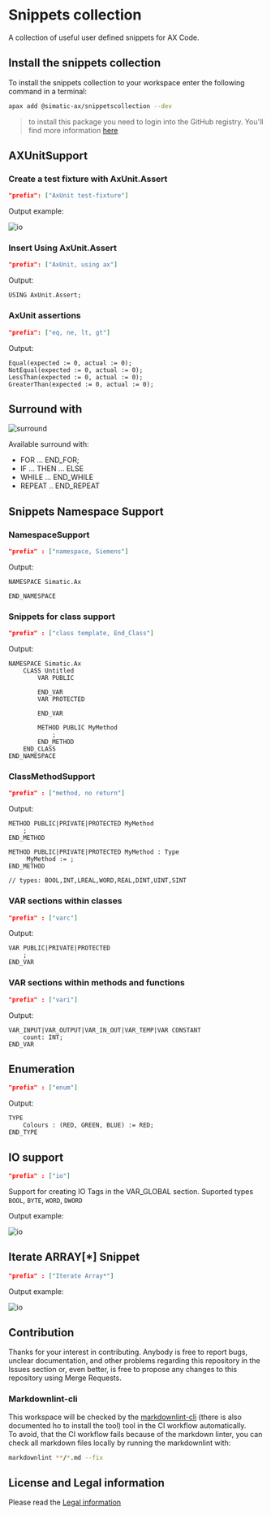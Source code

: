 # Snippets collection

A collection of useful user defined snippets for AX Code.

## Install the snippets collection

To install the snippets collection to your workspace enter the following command in a terminal:

```bash
apax add @simatic-ax/snippetscollection --dev
```

> to install this package you need to login into the GitHub registry. You'll find more information [here](https://github.com/simatic-ax/.sharedstuff/blob/main/doc/personalaccesstoken.md)

## AXUnitSupport

### Create a test fixture with AxUnit.Assert

```json
"prefix": ["AxUnit test-fixture"]
```

Output example:

![io](doc/img/ax_test-fixture.gif)

### Insert Using AxUnit.Assert

```json
"prefix": ["AxUnit, using ax"]
```

Output:

```iecst
USING AxUnit.Assert;
```

### AxUnit assertions

```json
"prefix": ["eq, ne, lt, gt"]
```

Output:

```iecst
Equal(expected := 0, actual := 0);
NotEqual(expected := 0, actual := 0);
LessThan(expected := 0, actual := 0);
GreaterThan(expected := 0, actual := 0);
```

## Surround with

![surround](doc/img/surround.gif)

Available surround with:

- FOR ... END_FOR;
- IF ... THEN ... ELSE
- WHILE ... END_WHILE
- REPEAT .. END_REPEAT
  
## Snippets Namespace Support

### NamespaceSupport

```json
"prefix" : ["namespace, Siemens"]
```

Output:

```iecst
NAMESPACE Simatic.Ax
    
END_NAMESPACE
```

### Snippets for class support

```json
"prefix" : ["class template, End_Class"]
```

Output:

```iecst
NAMESPACE Simatic.Ax
    CLASS Untitled
        VAR PUBLIC
            
        END_VAR
        VAR PROTECTED
            
        END_VAR
        
        METHOD PUBLIC MyMethod
            ;
        END_METHOD
    END_CLASS
END_NAMESPACE
```

### ClassMethodSupport

```json
"prefix" : ["method, no return"]
```

Output:

```iecst
METHOD PUBLIC|PRIVATE|PROTECTED MyMethod
    ;
END_METHOD

METHOD PUBLIC|PRIVATE|PROTECTED MyMethod : Type
     MyMethod := ;
END_METHOD

// types: BOOL,INT,LREAL,WORD,REAL,DINT,UINT,SINT
```

### VAR sections within classes

```json
"prefix" : ["varc"]
```

Output:

```iecst
VAR PUBLIC|PRIVATE|PROTECTED 
    ;
END_VAR
```

### VAR sections within methods and functions

```json
"prefix" : ["vari"]
```

Output:

```iecst
VAR_INPUT|VAR_OUTPUT|VAR_IN_OUT|VAR_TEMP|VAR CONSTANT
    count: INT;
END_VAR
```

## Enumeration

```json
"prefix" : ["enum"]
```

Output:

```iec-st
TYPE
    Colours : (RED, GREEN, BLUE) := RED;
END_TYPE
```

## IO support

```json
"prefix" : ["io"]
```

Support for creating IO Tags in the VAR_GLOBAL section. Suported types `BOOL`, `BYTE`, `WORD`, `DWORD`

Output example:

![io](doc/img/io_snippet.gif)

## Iterate ARRAY[*] Snippet

```json
"prefix" : ["Iterate Array*"]
```

Output example:

![io](doc/img//iterate_array_star.gif)

## Contribution

Thanks for your interest in contributing. Anybody is free to report bugs, unclear documentation, and other problems regarding this repository in the Issues section or, even better, is free to propose any changes to this repository using Merge Requests.

### Markdownlint-cli

This workspace will be checked by the [markdownlint-cli](https://github.com/igorshubovych/markdownlint-cli) (there is also documented ho to install the tool) tool in the CI workflow automatically.  
To avoid, that the CI workflow fails because of the markdown linter, you can check all markdown files locally by running the markdownlint with:

```sh
markdownlint **/*.md --fix
```

## License and Legal information

Please read the [Legal information](LICENSE.md)
